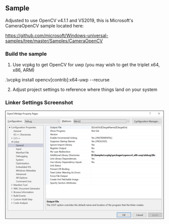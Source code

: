 ## Sample

Adjusted to use OpenCV v4.1.1 and VS2019, this is Microsoft's CameraOpenCV sample located here:

https://github.com/microsoft/Windows-universal-samples/tree/master/Samples/CameraOpenCV

### Build the sample

1. Use vcpkg to get OpenCV for uwp (you may wish to get the triplet x64, x86, ARM)

.\vcpkg install opencv[contrib]:x64-uwp --recurse

2. Adjust project settings to reference where things land on your system

### Linker Settings Screenshot
![Screenshot](https://github.com/Noemata/CameraOpenCV/raw/master/LinkerSettingsScreenshot.png)


